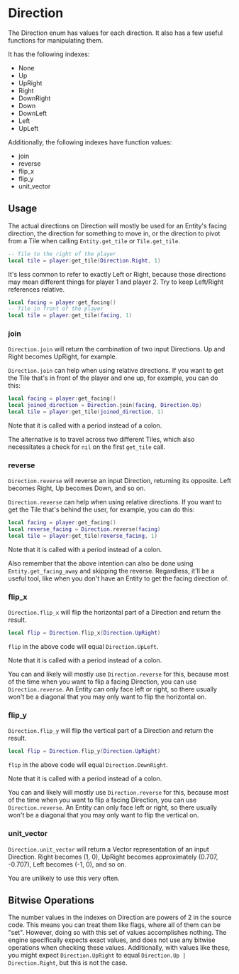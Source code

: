 # Direction

The Direction enum has values for each direction. It also has a few 
useful functions for manipulating them.

It has the following indexes:

* None
* Up
* UpRight
* Right
* DownRight
* Down
* DownLeft
* Left
* UpLeft

Additionally, the following indexes have function values:

* join
* reverse
* flip_x
* flip_y
* unit_vector

## Usage

The actual directions on Direction will mostly be used for an Entity's facing 
direction, the direction for something to move in, or the direction to pivot 
from a Tile when calling `Entity.get_tile` or `Tile.get_tile`.

```lua
-- Tile to the right of the player
local tile = player:get_tile(Direction.Right, 1)
```

It's less common to refer to exactly Left or Right, because those directions may
mean different things for player 1 and player 2. Try to keep Left/Right references 
relative.

```lua
local facing = player:get_facing()
-- Tile in front of the player
local tile = player:get_tile(facing, 1)
```

### join

`Direction.join` will return the combination of two input Directions. Up and 
Right becomes UpRight, for example.

`Direction.join` can help when using relative directions. If you want to get 
the Tile that's in front of the player and one up, for example, you can do this:

```lua
local facing = player:get_facing()
local joined_direction = Direction.join(facing, Direction.Up)
local tile = player:get_tile(joined_direction, 1)
```

Note that it is called with a period instead of a colon.

The alternative is to travel across two different Tiles, which also necessitates a 
check for `nil` on the first `get_tile` call.

### reverse

`Direction.reverse` will reverse an input Direction, returning its opposite. Left 
becomes Right, Up becomes Down, and so on.

`Direction.reverse` can help when using relative directions. If you want to get the 
Tile that's behind the user, for example, you can do this:


```lua
local facing = player:get_facing()
local reverse_facing = Direction.reverse(facing)
local tile = player:get_tile(reverse_facing, 1)
```

Note that it is called with a period instead of a colon.

Also remember that the above intention can also be done using `Entity.get_facing_away`
and skipping the reverse. Regardless, it'll be a useful tool, like when you don't have 
an Entity to get the facing direction of.

### flip_x

`Direction.flip_x` will flip the horizontal part of a Direction and return the result. 

```lua
local flip = Direction.flip_x(Direction.UpRight)
```

`flip` in the above code will equal `Direction.UpLeft`.

Note that it is called with a period instead of a colon.

You can and likely will mostly use `Direction.reverse` for this, because most of the time 
when you want to flip a facing Direction, you can use `Direction.reverse`. An Entity can 
only face left or right, so there usually won't be a diagonal that you may only want to 
flip the horizontal on.

### flip_y

`Direction.flip_y` will flip the vertical part of a Direction and return the result. 

```lua
local flip = Direction.flip_y(Direction.UpRight)
```

`flip` in the above code will equal `Direction.DownRight`.

Note that it is called with a period instead of a colon.

You can and likely will mostly use `Direction.reverse` for this, because most of the time 
when you want to flip a facing Direction, you can use `Direction.reverse`. An Entity can 
only face left or right, so there usually won't be a diagonal that you may only want to 
flip the vertical on.

### unit_vector

`Direction.unit_vector` will return a Vector representation of an input Direction. 
Right becomes (1, 0), UpRight becomes approximately (0.707, -0.707), Left becomes (-1, 0), 
and so on.

You are unlikely to use this very often.


## Bitwise Operations

The number values in the indexes on Direction are powers of 2 in the source code. This 
means you can treat them like flags, where all of them can be "set". However, doing so 
with this set of values accomplishes nothing. The engine specifically expects exact values, 
and does not use any bitwise operations when checking these values. Additionally, with 
values like these, you might expect `Direction.UpRight` to equal `Direction.Up | Direction.Right`, 
but this is not the case.